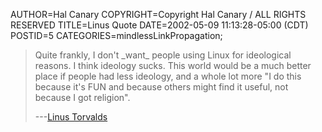 AUTHOR=Hal Canary
COPYRIGHT=Copyright Hal Canary / ALL RIGHTS RESERVED
TITLE=Linus Quote
DATE=2002-05-09 11:13:28-05:00 (CDT)
POSTID=5
CATEGORIES=mindlessLinkPropagation;

> Quite frankly, I don't \_want\_ people using Linux for ideological reasons. I think ideology sucks. This world would be a much better place if people had less ideology, and a whole lot more "I do this because it's FUN and because others might find it useful, not because I got religion".
>
> \---[Linus Torvalds](http://lwn.net/2002/0425/a/ideology-sucks.php3)

